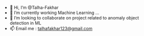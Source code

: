 - 👋 Hi, I’m @Talha-Fakhar
- 🌱 I’m currently working Machine Learning ...
- 💞️ I’m looking to collaborate on project related to anomaly object detection in ML
- 📫 Email me : talhafakhar123@gmail.com

<!---
Talha-Fakhar/Talha-Fakhar is a ✨ special ✨ repository because its `README.md` (this file) appears on your GitHub profile.
You can click the Preview link to take a look at your changes.
--->

